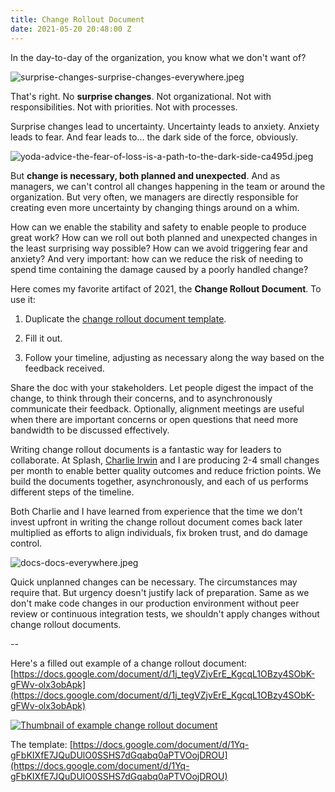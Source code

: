 ```yaml
---
title: Change Rollout Document
date: 2021-05-20 20:48:00 Z
---
```


In the day-to-day of the organization, you know what we don't want of?

![surprise-changes-surprise-changes-everywhere.jpeg](/uploads/surprise-changes-surprise-changes-everywhere.jpeg)

That's right. No **surprise changes**. Not organizational. Not with responsibilities. Not with priorities. Not with processes.

Surprise changes lead to uncertainty. Uncertainty leads to anxiety. Anxiety leads to fear. And fear leads to... the dark side of the force, obviously.

![yoda-advice-the-fear-of-loss-is-a-path-to-the-dark-side-ca495d.jpeg](/uploads/yoda-advice-the-fear-of-loss-is-a-path-to-the-dark-side-ca495d.jpeg)

But **change is necessary, both planned and unexpected**. And as managers, we can't control all changes happening in the team or around the organization. But very often, we managers are directly responsible for creating even more uncertainty by changing things around on a whim.

How can we enable the stability and safety to enable people to produce great work? How can we roll out both planned and unexpected changes in the least surprising way possible? How can we avoid triggering fear and anxiety? And very important: how can we reduce the risk of needing to spend time containing the damage caused by a poorly handled change?

Here comes my favorite artifact of 2021, the **Change Rollout Document**. To use it:

1. Duplicate the [change rollout document template](https://docs.google.com/document/d/1Yq-gFbKIXfE7JQuDUlO0SSHS7dGqabq0aPTVOojDROU).

2. Fill it out.

3. Follow your timeline, adjusting as necessary along the way based on the feedback received.

Share the doc with your stakeholders. Let people digest the impact of the change, to think through their concerns, and to asynchronously communicate their feedback. Optionally, alignment meetings are useful when there are important concerns or open questions that need more bandwidth to be discussed effectively.

Writing change rollout documents is a fantastic way for leaders to collaborate. At Splash, [Charlie Irwin](https://www.linkedin.com/in/charleslrirwin/) and I are producing 2-4 small changes per month to enable better quality outcomes and reduce friction points. We build the documents together, asynchronously, and each of us performs different steps of the timeline.

Both Charlie and I have learned from experience that the time we don't invest upfront in writing the change rollout document comes back later multiplied as efforts to align individuals, fix broken trust, and do damage control.

![docs-docs-everywhere.jpeg](/uploads/docs-docs-everywhere.jpeg)

Quick unplanned changes can be necessary. The circumstances may require that. But urgency doesn't justify lack of preparation. Same as we don't make code changes in our production environment without peer review or continuous integration tests, we shouldn't apply changes without change rollout documents.

--

Here's a filled out example of a change rollout document: [https://docs.google.com/document/d/1j_tegVZjvErE_KgcqL1OBzy4SObK-gFWv-olx3obApk](https://docs.google.com/document/d/1j_tegVZjvErE_KgcqL1OBzy4SObK-gFWv-olx3obApk)

[![Thumbnail of example change rollout document](/uploads/Screen%20Shot%202021-05-22%20at%2014.28.59%20copy.png)](https://docs.google.com/document/d/1j_tegVZjvErE_KgcqL1OBzy4SObK-gFWv-olx3obApk)

The template: [https://docs.google.com/document/d/1Yq-gFbKIXfE7JQuDUlO0SSHS7dGqabq0aPTVOojDROU](https://docs.google.com/document/d/1Yq-gFbKIXfE7JQuDUlO0SSHS7dGqabq0aPTVOojDROU)